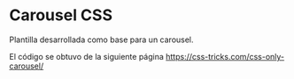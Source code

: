# Carousel CSS

Plantilla desarrollada como base para un carousel.

El código se obtuvo de la siguiente página <https://css-tricks.com/css-only-carousel/>
